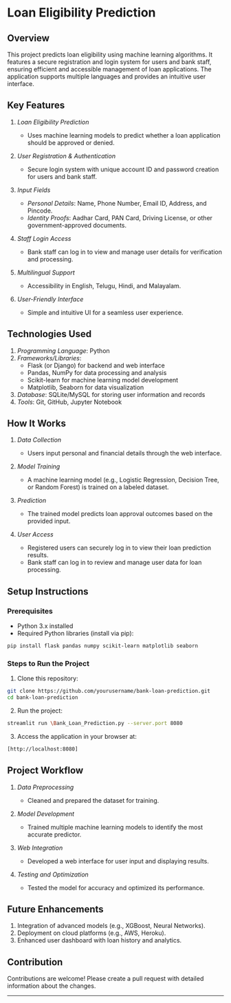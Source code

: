 # Loan Eligibility Prediction

## Overview
This project predicts loan eligibility using machine learning algorithms. It features a secure registration and login system for users and bank staff, ensuring efficient and accessible management of loan applications. The application supports multiple languages and provides an intuitive user interface.

## Key Features

1. *Loan Eligibility Prediction*
   - Uses machine learning models to predict whether a loan application should be approved or denied.

2. *User Registration & Authentication*
   - Secure login system with unique account ID and password creation for users and bank staff.

3. *Input Fields*
   - *Personal Details*: Name, Phone Number, Email ID, Address, and Pincode.
   - *Identity Proofs*: Aadhar Card, PAN Card, Driving License, or other government-approved documents.

4. *Staff Login Access*
   - Bank staff can log in to view and manage user details for verification and processing.

5. *Multilingual Support*
   - Accessibility in English, Telugu, Hindi, and Malayalam.

6. *User-Friendly Interface*
   - Simple and intuitive UI for a seamless user experience.

## Technologies Used

1. *Programming Language*: Python
2. *Frameworks/Libraries*:
   - Flask (or Django) for backend and web interface
   - Pandas, NumPy for data processing and analysis
   - Scikit-learn for machine learning model development
   - Matplotlib, Seaborn for data visualization
3. *Database*: SQLite/MySQL for storing user information and records
4. *Tools*: Git, GitHub, Jupyter Notebook

## How It Works

1. *Data Collection*
   - Users input personal and financial details through the web interface.

2. *Model Training*
   - A machine learning model (e.g., Logistic Regression, Decision Tree, or Random Forest) is trained on a labeled dataset.

3. *Prediction*
   - The trained model predicts loan approval outcomes based on the provided input.

4. *User Access*
   - Registered users can securely log in to view their loan prediction results.
   - Bank staff can log in to review and manage user data for loan processing.

## Setup Instructions

### Prerequisites
- Python 3.x installed
- Required Python libraries (install via pip):
```bash
pip install flask pandas numpy scikit-learn matplotlib seaborn
```

### Steps to Run the Project

1. Clone this repository:
```bash
git clone https://github.com/yourusername/bank-loan-prediction.git
cd bank-loan-prediction
```

2. Run the project:
```bash
streamlit run \Bank_Loan_Prediction.py --server.port 8080
```

3. Access the application in your browser at:
```bash
[http://localhost:8080]
```

## Project Workflow

1. *Data Preprocessing*
   - Cleaned and prepared the dataset for training.

2. *Model Development*
   - Trained multiple machine learning models to identify the most accurate predictor.

3. *Web Integration*
   - Developed a web interface for user input and displaying results.

4. *Testing and Optimization*
   - Tested the model for accuracy and optimized its performance.

## Future Enhancements

1. Integration of advanced models (e.g., XGBoost, Neural Networks).
2. Deployment on cloud platforms (e.g., AWS, Heroku).
3. Enhanced user dashboard with loan history and analytics.

## Contribution
Contributions are welcome! Please create a pull request with detailed information about the changes.

---
